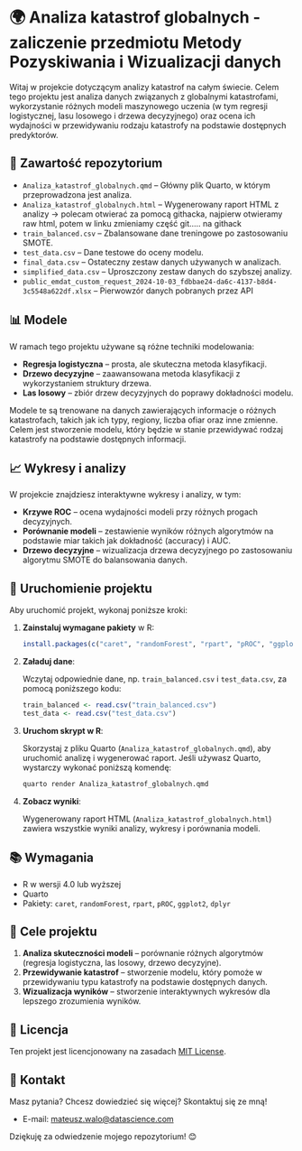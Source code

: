 # 🌍 Analiza katastrof globalnych - zaliczenie przedmiotu Metody Pozyskiwania i Wizualizacji danych

Witaj w projekcie dotyczącym analizy katastrof na całym świecie. Celem tego projektu jest analiza danych związanych z globalnymi katastrofami, wykorzystanie różnych modeli maszynowego uczenia (w tym regresji logistycznej, lasu losowego i drzewa decyzyjnego) oraz ocena ich wydajności w przewidywaniu rodzaju katastrofy na podstawie dostępnych predyktorów.

## 📂 Zawartość repozytorium

- `Analiza_katastrof_globalnych.qmd` – Główny plik Quarto, w którym przeprowadzona jest analiza.
- `Analiza_katastrof_globalnych.html` – Wygenerowany raport HTML z analizy -> polecam otwierać za pomocą githacka, najpierw otwieramy raw html, potem w linku zmieniamy część git..... na githack
- `train_balanced.csv` – Zbalansowane dane treningowe po zastosowaniu SMOTE.
- `test_data.csv` – Dane testowe do oceny modelu.
- `final_data.csv` – Ostateczny zestaw danych używanych w analizach.
- `simplified_data.csv` – Uproszczony zestaw danych do szybszej analizy.
- `public_emdat_custom_request_2024-10-03_fdbbae24-da6c-4137-b8d4-3c5548a622df.xlsx` – Pierwowzór danych pobranych przez API

## 📊 Modele

W ramach tego projektu używane są różne techniki modelowania:

- **Regresja logistyczna** – prosta, ale skuteczna metoda klasyfikacji.
- **Drzewo decyzyjne** – zaawansowana metoda klasyfikacji z wykorzystaniem struktury drzewa.
- **Las losowy** – zbiór drzew decyzyjnych do poprawy dokładności modelu.

Modele te są trenowane na danych zawierających informacje o różnych katastrofach, takich jak ich typy, regiony, liczba ofiar oraz inne zmienne. Celem jest stworzenie modelu, który będzie w stanie przewidywać rodzaj katastrofy na podstawie dostępnych informacji.

## 📈 Wykresy i analizy

W projekcie znajdziesz interaktywne wykresy i analizy, w tym:

- **Krzywe ROC** – ocena wydajności modeli przy różnych progach decyzyjnych.
- **Porównanie modeli** – zestawienie wyników różnych algorytmów na podstawie miar takich jak dokładność (accuracy) i AUC.
- **Drzewo decyzyjne** – wizualizacja drzewa decyzyjnego po zastosowaniu algorytmu SMOTE do balansowania danych.

## 🚀 Uruchomienie projektu

Aby uruchomić projekt, wykonaj poniższe kroki:

1. **Zainstaluj wymagane pakiety** w R:

    ```r
    install.packages(c("caret", "randomForest", "rpart", "pROC", "ggplot2", "dplyr", "quarto"))
    ```

2. **Załaduj dane**:

    Wczytaj odpowiednie dane, np. `train_balanced.csv` i `test_data.csv`, za pomocą poniższego kodu:

    ```r
    train_balanced <- read.csv("train_balanced.csv")
    test_data <- read.csv("test_data.csv")
    ```

3. **Uruchom skrypt w R**:

    Skorzystaj z pliku Quarto (`Analiza_katastrof_globalnych.qmd`), aby uruchomić analizę i wygenerować raport. Jeśli używasz Quarto, wystarczy wykonać poniższą komendę:

    ```bash
    quarto render Analiza_katastrof_globalnych.qmd
    ```

4. **Zobacz wyniki**:

    Wygenerowany raport HTML (`Analiza_katastrof_globalnych.html`) zawiera wszystkie wyniki analizy, wykresy i porównania modeli.

## 📚 Wymagania

- R w wersji 4.0 lub wyższej
- Quarto
- Pakiety: `caret`, `randomForest`, `rpart`, `pROC`, `ggplot2`, `dplyr`

## 🎯 Cele projektu

1. **Analiza skuteczności modeli** – porównanie różnych algorytmów (regresja logistyczna, las losowy, drzewo decyzyjne).
2. **Przewidywanie katastrof** – stworzenie modelu, który pomoże w przewidywaniu typu katastrofy na podstawie dostępnych danych.
3. **Wizualizacja wyników** – stworzenie interaktywnych wykresów dla lepszego zrozumienia wyników.

## 📄 Licencja

Ten projekt jest licencjonowany na zasadach [MIT License](LICENSE).

## 💬 Kontakt

Masz pytania? Chcesz dowiedzieć się więcej? Skontaktuj się ze mną!

- E-mail: [mateusz.walo@datascience.com](mailto:mateusz.walo@datascience.com)
  
Dziękuję za odwiedzenie mojego repozytorium! 😊

